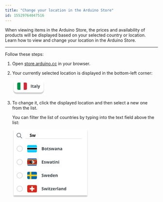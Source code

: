 ```yaml
---
title: "Change your location in the Arduino Store"
id: 15529764047516
---
```


When viewing items in the Arduino Store, the prices and availability of products will be displayed based on your selected country or location. Learn how to view and change your location in the Arduino Store.

---

Follow these steps:

1. Open [store.arduino.cc](https://support.arduino.cc/hc/en-us/articles/15529764047516-Change-your-location-in-the-Arduino-Store) in your browser.

1. Your currently selected location is displayed in the bottom-left corner:

   ![Button with the Italian flag and the text "Italy".](img/selected-location.png)

1. To change it, click the displayed location and then select a new one from the list.

   You can filter the list of countries by typing into the text field above the list:

   ![Filtering the list of countries for "Sw".](img/change-location-sw.png)
